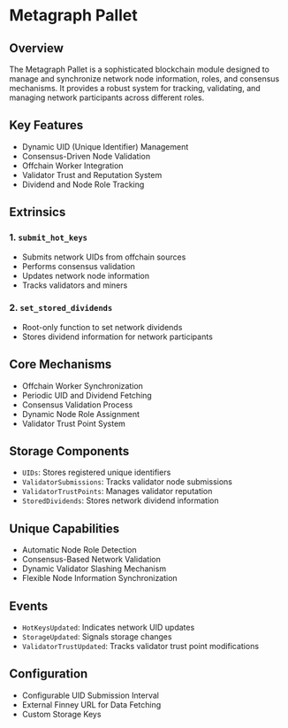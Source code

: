 # Metagraph Pallet

## Overview

The Metagraph Pallet is a sophisticated blockchain module designed to manage and synchronize network node information, roles, and consensus mechanisms. It provides a robust system for tracking, validating, and managing network participants across different roles.

## Key Features

- Dynamic UID (Unique Identifier) Management
- Consensus-Driven Node Validation
- Offchain Worker Integration
- Validator Trust and Reputation System
- Dividend and Node Role Tracking

## Extrinsics

### 1. `submit_hot_keys`
- Submits network UIDs from offchain sources
- Performs consensus validation
- Updates network node information
- Tracks validators and miners

### 2. `set_stored_dividends`
- Root-only function to set network dividends
- Stores dividend information for network participants

## Core Mechanisms

- Offchain Worker Synchronization
- Periodic UID and Dividend Fetching
- Consensus Validation Process
- Dynamic Node Role Assignment
- Validator Trust Point System

## Storage Components

- `UIDs`: Stores registered unique identifiers
- `ValidatorSubmissions`: Tracks validator node submissions
- `ValidatorTrustPoints`: Manages validator reputation
- `StoredDividends`: Stores network dividend information

## Unique Capabilities

- Automatic Node Role Detection
- Consensus-Based Network Validation
- Dynamic Validator Slashing Mechanism
- Flexible Node Information Synchronization

## Events

- `HotKeysUpdated`: Indicates network UID updates
- `StorageUpdated`: Signals storage changes
- `ValidatorTrustUpdated`: Tracks validator trust point modifications

## Configuration

- Configurable UID Submission Interval
- External Finney URL for Data Fetching
- Custom Storage Keys
